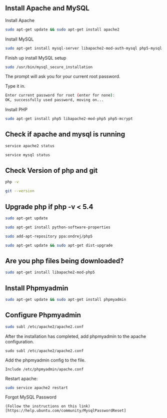 Install Apache and MySQL
---

Install Apache

```bash
sudo apt-get update && sudo apt-get install apache2
```

Install MySQL

```bash
sudo apt-get install mysql-server libapache2-mod-auth-mysql php5-mysql
```

Finish up install MySQL setup

```bash
sudo /usr/bin/mysql_secure_installation
```

The prompt will ask you for your current root password. 

Type it in.

```bash
Enter current password for root (enter for none): 
OK, successfully used password, moving on...
```

Install PHP

```bash
sudo apt-get install php5 libapache2-mod-php5 php5-mcrypt
```

Check if apache and mysql is running
---

```bash
service apache2 status

service mysql status
```

Check Version of php and git
---

```bash
php -v

git --version
```

Upgrade php if php -v < 5.4
---

```bash
sudo apt-get update

sudo apt-get install python-software-properties

sudo add-apt-repository ppa:ondrej/php5

sudo apt-get update && sudo apt-get dist-upgrade
```

Are you php files being downloaded?
---

```bash
sudo apt-get install libapache2-mod-php5
```

Install Phpmyadmin
---
```bash
sudo apt-get update && sudo apt-get install phpmyadmin
```

Configure Phpmyadmin
---
```bash
sudo subl /etc/apache2/apache2.conf
```

After the installation has completed, add phpmyadmin to the apache configuration.

```
sudo subl /etc/apache2/apache2.conf
```

Add the phpmyadmin config to the file.

```
Include /etc/phpmyadmin/apache.conf
```

Restart apache:
```bash
sudo service apache2 restart
```

Forgot MySQL Password

```
(Follow the instructions on this link) [https://help.ubuntu.com/community/MysqlPasswordReset]
```
